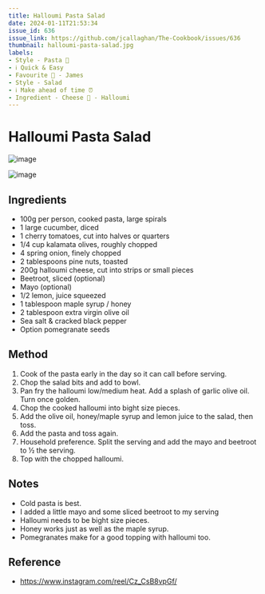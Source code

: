 ```yaml
---
title: Halloumi Pasta Salad
date: 2024-01-11T21:53:34
issue_id: 636
issue_link: https://github.com/jcallaghan/The-Cookbook/issues/636
thumbnail: halloumi-pasta-salad.jpg
labels:
- Style - Pasta 🍝
- ℹ️ Quick & Easy
- Favourite 🥰 - James
- Style - Salad
- ℹ️ Make ahead of time ⏰
- Ingredient - Cheese 🧀 - Halloumi
---
```


# Halloumi Pasta Salad

![image](https://github.com/jcallaghan/The-Cookbook/blob/main/recipes/images/halloumi-pasta-salad-1.jpg)

![image](https://github.com/jcallaghan/The-Cookbook/blob/main/recipes/images/halloumi-pasta-salad-2.jpg)

## Ingredients

- 100g per person, cooked pasta, large spirals
- 1 large cucumber, diced
- 1 cherry tomatoes, cut into halves or quarters
- 1/4 cup kalamata olives, roughly chopped
- 4 spring onion, finely chopped
- 2 tablespoons pine nuts, toasted
- 200g halloumi cheese, cut into strips or small pieces
- Beetroot, sliced (optional)
- Mayo (optional)
- 1/2 lemon, juice squeezed
- 1 tablespoon maple syrup / honey
- 2 tablespoon extra virgin olive oil
- Sea salt & cracked black pepper
- Option pomegranate seeds

## Method

1. Cook of the pasta early in the day so it can call before serving.
2. Chop the salad bits and add to bowl.
3. Pan fry the halloumi low/medium heat. Add a splash of garlic olive oil. Turn once golden. 
4. Chop the cooked halloumi into bight size pieces.
5. Add the olive oil, honey/maple syrup and lemon juice to the salad, then toss.
6. Add the pasta and toss again.
7. Household preference. Split the serving and add the mayo and beetroot to ½ the serving.
8. Top with the chopped halloumi.

## Notes

- Cold pasta is best.
- I added a little mayo and some sliced beetroot to my serving
- Halloumi needs to be bight size pieces.
- Honey works just as well as the maple syrup.
- Pomegranates make for a good topping with halloumi too.

## Reference

- https://www.instagram.com/reel/Cz_CsB8vpGf/
